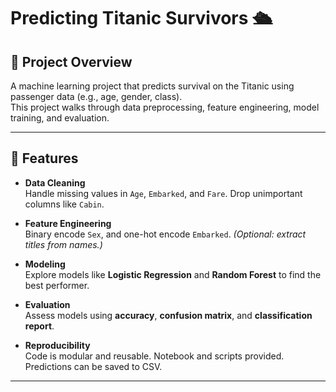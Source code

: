 # Predicting Titanic Survivors 🛳️

## 🧠 Project Overview  
A machine learning project that predicts survival on the Titanic using passenger data (e.g., age, gender, class).  
This project walks through data preprocessing, feature engineering, model training, and evaluation.

---

## 🚀 Features

- **Data Cleaning**  
  Handle missing values in `Age`, `Embarked`, and `Fare`. Drop unimportant columns like `Cabin`.

- **Feature Engineering**  
  Binary encode `Sex`, and one-hot encode `Embarked`. *(Optional: extract titles from names.)*

- **Modeling**  
  Explore models like **Logistic Regression** and **Random Forest** to find the best performer.

- **Evaluation**  
  Assess models using **accuracy**, **confusion matrix**, and **classification report**.

- **Reproducibility**  
  Code is modular and reusable. Notebook and scripts provided. Predictions can be saved to CSV.

---

